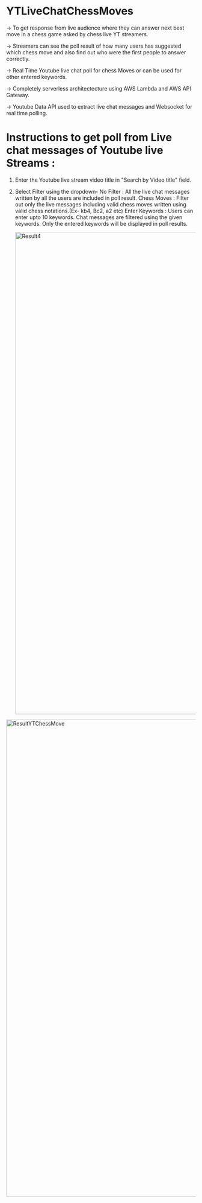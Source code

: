 # YTLiveChatChessMoves

-> To get response from live audience where they can answer next best move in a chess game asked by chess live YT streamers.

-> Streamers can see the poll result of how many users has suggested which chess move and also find out who were the first people to answer correctly.

-> Real Time Youtube live chat poll for chess Moves or can be used for other entered keywords.

-> Completely serverless architectecture using AWS Lambda and AWS API Gateway.

-> Youtube Data API used to extract live chat messages and Websocket for real time polling.


# Instructions to get poll from Live chat messages of Youtube live Streams : 

1. Enter the Youtube live stream video title in "Search by Video title" field.
2. Select Filter using the dropdown-
   No Filter :  All the live chat messages written by all the users are included in poll result.
   Chess Moves : Filter out only the live messages including valid chess moves written using valid chess notations.(Ex- kb4, Bc2, a2 etc)
   Enter Keywords : Users can enter upto 10 keywords. Chat messages are filtered using the given keywords. Only the entered keywords will be displayed in poll results.  
   
   
   <img width="1278" alt="Result4" src="https://user-images.githubusercontent.com/53952338/182420462-2499a099-0608-43a4-888b-c255627cebd4.png">
   
   
   
<img width="1265" alt="ResultYTChessMove" src="https://user-images.githubusercontent.com/53952338/182420540-ba215e58-7c64-46b4-a3a5-144fe03c1d3e.png">

